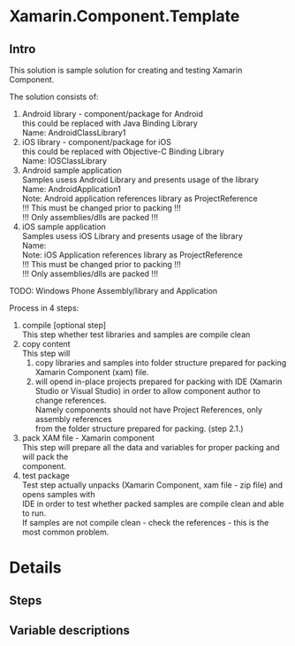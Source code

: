 # Xamarin.Component.Template

## Intro

This solution is sample solution for creating and testing Xamarin Component. 

The solution consists of:

1.	Android library - component/package for Android		
	this could be replaced with Java Binding Library		
	Name: AndroidClassLibrary1		
2.	iOS library	- component/package for iOS			
	this could be replaced with Objective-C Binding Library		
	Name: IOSClassLibrary
3.	Android sample application 			
	Samples usess Android Library and presents usage of the library			
	Name: AndroidApplication1					
	Note: Android application references library as ProjectReference 		
	!!! This must be changed prior to packing !!!									
	!!! Only assemblies/dlls are packed !!!
4.	iOS sample application 			
	Samples usess iOS Library and presents usage of the library			
	Name:  					
	Note: iOS Application references library as ProjectReference						
	!!! This must be changed prior to packing !!!	
	!!! Only assemblies/dlls are packed !!!
	
TODO: Windows Phone Assembly/library and Application


Process in 4 steps:

1.	compile [optional step]		
	This step whether test libraries and samples are compile clean		
2. 	copy content		
	This step will 		
	1.	copy libraries and samples into folder structure prepared for packing 	
		Xamarin Component (xam) file.
	2.	will opend in-place projects prepared for packing with IDE (Xamarin Studio or
		Visual Studio) in order to allow component author to change references. 	
		Namely components should not have Project References, only assembly references 		
		from the folder structure prepared for packing. (step 2.1.)
3.	pack XAM file - Xamarin component		
	This step will prepare all the data and variables for proper packing and will pack the		
	component.
4.	test package		
	Test step actually unpacks (Xamarin Component, xam file - zip file) and opens samples with		
	IDE in order to test whether packed samples are compile clean and able to run.		
	If samples are not compile clean - check the references -  this is the most common problem.		
	
	
# Details

## Steps

## Variable descriptions